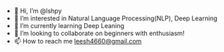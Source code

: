 - 👋 Hi, I’m @lshpy
- 👀 I’m interested in Natural Language Processing(NLP), Deep Learning
- 🌱 I’m currently learning Deep Leaning
- 💞️ I’m looking to collaborate on beginners with enthusiasm!
- 📫 How to reach me leesh4660@gmail.com


<!---
lshpy/lshpy is a ✨ special ✨ repository because its `README.md` (this file) appears on your GitHub profile.
You can click the Preview link to take a look at your changes.
--->

